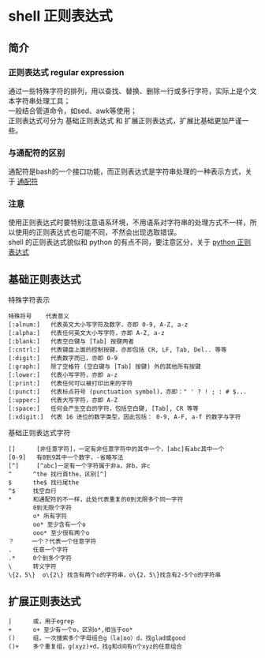 # shell 正则表达式
## 简介
### 正则表达式 regular expression</br>
通过一些特殊字符的排列，用以查找、替换、删除一行或多行字符，实际上是个文本字符串处理工具；</br>
一般结合管道命令，如sed、awk等使用；</br>
正则表达式可分为 基础正则表达式 和 扩展正则表达式，扩展比基础更加严谨一些。</br>

### 与通配符的区别</br>
通配符是bash的一个接口功能，而正则表达式是字符串处理的一种表示方式，关于 [通配符](https://github.com/dearxuany/Sharon_Technology_learning_note/blob/master/shell_note/shell%20%E5%8F%98%E9%87%8F%E5%8A%9F%E8%83%BD.MD#shell-%E9%80%9A%E9%85%8D%E7%AC%A6)

### 注意
使用正则表达式时要特别注意语系环境，不用语系对字符串的处理方式不一样，所以使用的正则表达式也可能不同，不然会出现选取错误。</br>
shell 的正则表达式貌似和 python 的有点不同，要注意区分，关于 [python 正则表达式](https://github.com/dearxuany/Sharon_Technology_learning_note/blob/master/python_note/Python%20%E6%AD%A3%E5%88%99%E8%A1%A8%E8%BE%BE%E5%BC%8F%20re.MD#python-%E6%AD%A3%E5%88%99%E8%A1%A8%E8%BE%BE%E5%BC%8F)

## 基础正则表达式
特殊字符表示
```
特殊符号	代表意义
[:alnum:]	代表英文大小写字符及数字，亦即 0-9, A-Z, a-z
[:alpha:]	代表任何英文大小写字符，亦即 A-Z, a-z
[:blank:]	代表空白键与 [Tab] 按键两者
[:cntrl:]	代表键盘上面的控制按键，亦即包括 CR, LF, Tab, Del.. 等等
[:digit:]	代表数字而已，亦即 0-9
[:graph:]	除了空格符 (空白键与 [Tab] 按键) 外的其他所有按键
[:lower:]	代表小写字符，亦即 a-z
[:print:]	代表任何可以被打印出来的字符
[:punct:]	代表标点符号 (punctuation symbol)，亦即：" ' ? ! ; : # $...
[:upper:]	代表大写字符，亦即 A-Z
[:space:]	任何会产生空白的字符，包括空白键, [Tab], CR 等等
[:xdigit:]	代表 16 进位的数字类型，因此包括： 0-9, A-F, a-f 的数字与字符
```
基础正则表达式字符
```
[]      [非任意字符]，一定有非任意字符中的其中一个，[abc]有abc其中一个
[0-9]   有0到9其中一个数字，-省略写法
[^]     [^abc]一定有一个字符属于非a，非b，非c 
^      ^the 找行首the，区别[^]
$      the$ 找行尾the
^$     找空白行
*      和通配符的不一样，此处代表重复的0到无限多个同一字符
       0到无限个字符
       o* 所有字符
       oo* 至少含有一个o
       ooo* 至少很有两个o
？     一个？代表一个任意字符
.      任意一个字符
.*     0个到多个字符
\      转义字符
\{2，5\}  o\{2\} 找含有两个o的字符串，o\{2，5\}找含有2-5个o的字符串
```

## 扩展正则表达式
```
|      或，用于egrep
+      o+ 至少有一个o，区别o*,相当于oo*
()     组，一次搜索多个字母组合g（la|oo）d，找glad或good
()+    多个重复组，g(xyz)+d，找g和d间有n个xyz的任意组合
```
